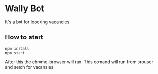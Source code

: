 # Wally Bot
It's a bot for loocking vacancies

## How to start 

``` 
npm install
npm start
```
After this the chrome-browser will run.
This comand will run from brouser and serch for vacansies.